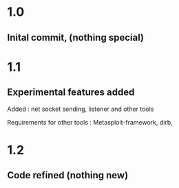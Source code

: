 # 1.0
## Inital commit, (nothing special)
# 1.1
## Experimental features added
  

Added : net socket sending, listener and other tools


Requirements for other tools : Metasploit-framework, dirb, 
# 1.2
## Code refined (nothing new)
